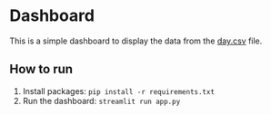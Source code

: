 # Dashboard

This is a simple dashboard to display the data from the [day.csv](../data/day.csv) file.

## How to run

1. Install packages: `pip install -r requirements.txt`
2. Run the dashboard: `streamlit run app.py`